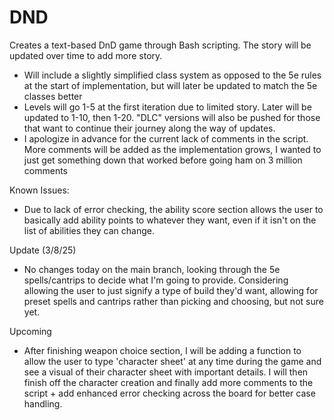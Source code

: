 # DND
Creates a text-based DnD game through Bash scripting. The story will be updated over time to add more story.

- Will include a slightly simplified class system as opposed to the 5e rules at the start of implementation, but will later be updated to match the 5e classes better
- Levels will go 1-5 at the first iteration due to limited story. Later will be updated to 1-10, then 1-20. "DLC" versions will also be pushed for those that want to continue their journey along the way of updates. 
- I apologize in advance for the current lack of comments in the script. More comments will be added as the implementation grows, I wanted to just get something down that worked before going ham on 3 million comments

Known Issues:
- Due to lack of error checking, the ability score section allows the user to basically add ability points to whatever they want, even if it isn't on the list of abilities they can change.

Update (3/8/25)
- No changes today on the main branch, looking through the 5e spells/cantrips to decide what I'm going to provide. Considering allowing the user to just signify a type of build they'd want, allowing for preset spells and cantrips rather than picking and choosing, but not sure yet.

Upcoming
- After finishing weapon choice section, I will be adding a function to allow the user to type 'character sheet' at any time during the game and see a visual of their character sheet with important details. I will then finish off the character creation and finally add more comments to the script + add enhanced error checking across the board for better case handling.

